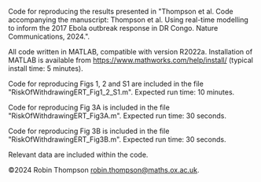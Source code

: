 Code for reproducing the results presented in "Thompson et al. Code accompanying the manuscript: Thompson et al. Using real-time modelling to inform the 2017 Ebola outbreak response in DR Congo. Nature Communications, 2024.".

All code written in MATLAB, compatible with version R2022a. Installation of MATLAB is available from https://www.mathworks.com/help/install/ (typical install time: 5 minutes).

Code for reproducing Figs 1, 2 and S1 are included in the file "RiskOfWithdrawingERT_Fig1_2_S1.m". Expected run time: 10 minutes.

Code for reproducing Fig 3A is included in the file "RiskOfWithdrawingERT_Fig3A.m". Expected run time: 30 seconds.

Code for reproducing Fig 3B is included in the file "RiskOfWithdrawingERT_Fig3B.m". Expected run time: 30 seconds.

Relevant data are included within the code.

©2024 Robin Thompson <robin.thompson@maths.ox.ac.uk>.


